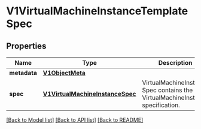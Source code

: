 # V1VirtualMachineInstanceTemplateSpec

## Properties
Name | Type | Description | Notes
------------ | ------------- | ------------- | -------------
**metadata** | [**V1ObjectMeta**](V1ObjectMeta.md) |  | [optional] 
**spec** | [**V1VirtualMachineInstanceSpec**](V1VirtualMachineInstanceSpec.md) | VirtualMachineInstance Spec contains the VirtualMachineInstance specification. | [optional] 

[[Back to Model list]](../README.md#documentation-for-models) [[Back to API list]](../README.md#documentation-for-api-endpoints) [[Back to README]](../README.md)


